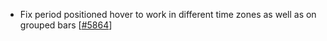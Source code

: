  - Fix period positioned hover to work in different time zones as well as on grouped bars [[#5864](https://github.com/plotly/plotly.js/pull/5864)]
